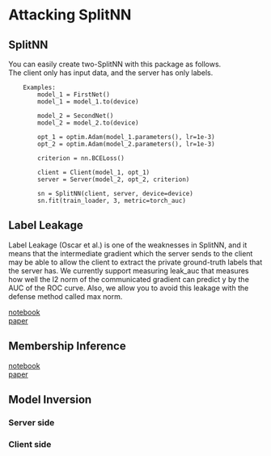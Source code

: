 # Attacking SplitNN

## SplitNN

You can easily create two-SplitNN with this package as follows.\
The client only has input data, and the server has only labels.


        Examples:
            model_1 = FirstNet()
            model_1 = model_1.to(device)

            model_2 = SecondNet()
            model_2 = model_2.to(device)

            opt_1 = optim.Adam(model_1.parameters(), lr=1e-3)
            opt_2 = optim.Adam(model_2.parameters(), lr=1e-3)

            criterion = nn.BCELoss()

            client = Client(model_1, opt_1)
            server = Server(model_2, opt_2, criterion)

            sn = SplitNN(client, server, device=device)
            sn.fit(train_loader, 3, metric=torch_auc)

## Label Leakage

Label Leakage (Oscar et al.) is one of the weaknesses in SplitNN, and it means that the intermediate gradient which the server sends to the client may be able to allow the client to extract the private ground-truth labels that the server has. We currently support measuring leak_auc that measures how well the l2 norm of the communicated gradient can predict y by the AUC of the ROC curve. Also, we allow you to avoid this leakage with the defense method called max norm.

[notebook](examples/Label_Leakage.ipynb)\
[paper](https://arxiv.org/abs/2102.08504)

## Membership Inference

[notebook](examples/Membershio_Inference_Attack.ipynb)\
[paper]()

## Model Inversion

### Server side

### Client side